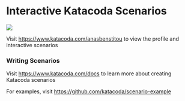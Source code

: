 # Interactive Katacoda Scenarios

[![](http://shields.katacoda.com/katacoda/anasbenstitou/count.svg)](https://www.katacoda.com/anasbenstitou "Get your profile on Katacoda.com")

Visit https://www.katacoda.com/anasbenstitou to view the profile and interactive scenarios

### Writing Scenarios
Visit https://www.katacoda.com/docs to learn more about creating Katacoda scenarios

For examples, visit https://github.com/katacoda/scenario-example
